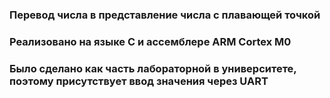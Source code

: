 ### Перевод числа в представление числа с плавающей точкой
### Реализовано на языке C и ассемблере ARM Cortex M0
### Было сделано как часть лабораторной в университете, поэтому присутствует ввод значения через UART
